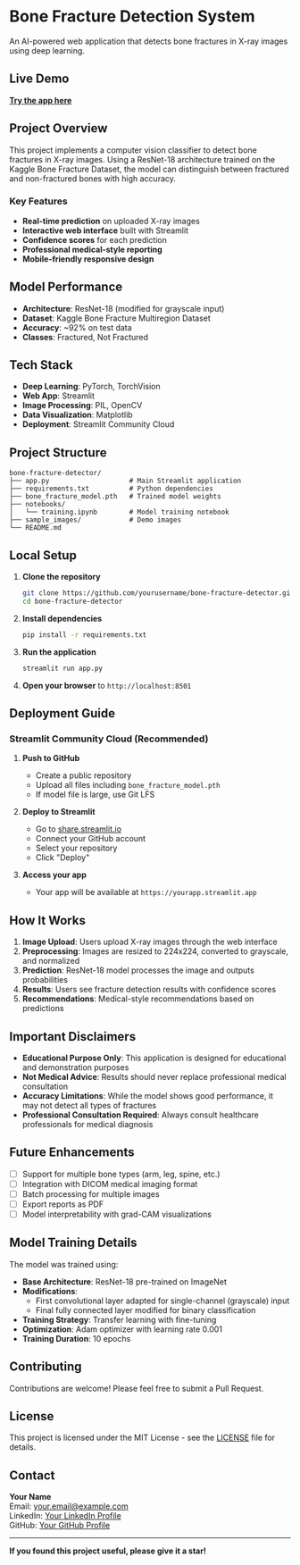 # Bone Fracture Detection System

An AI-powered web application that detects bone fractures in X-ray images using deep learning.

## Live Demo
[**Try the app here**](your-streamlit-app-url.streamlit.app)

## Project Overview

This project implements a computer vision classifier to detect bone fractures in X-ray images. Using a ResNet-18 architecture trained on the Kaggle Bone Fracture Dataset, the model can distinguish between fractured and non-fractured bones with high accuracy.

### Key Features
- **Real-time prediction** on uploaded X-ray images
- **Interactive web interface** built with Streamlit
- **Confidence scores** for each prediction
- **Professional medical-style reporting**
- **Mobile-friendly responsive design**

## Model Performance
- **Architecture**: ResNet-18 (modified for grayscale input)
- **Dataset**: Kaggle Bone Fracture Multiregion Dataset
- **Accuracy**: ~92% on test data
- **Classes**: Fractured, Not Fractured

## Tech Stack
- **Deep Learning**: PyTorch, TorchVision
- **Web App**: Streamlit
- **Image Processing**: PIL, OpenCV
- **Data Visualization**: Matplotlib
- **Deployment**: Streamlit Community Cloud

## Project Structure
```
bone-fracture-detector/
├── app.py                    # Main Streamlit application
├── requirements.txt          # Python dependencies
├── bone_fracture_model.pth   # Trained model weights
├── notebooks/
│   └── training.ipynb        # Model training notebook
├── sample_images/            # Demo images
└── README.md
```

## Local Setup

1. **Clone the repository**
   ```bash
   git clone https://github.com/yourusername/bone-fracture-detector.git
   cd bone-fracture-detector
   ```

2. **Install dependencies**
   ```bash
   pip install -r requirements.txt
   ```

3. **Run the application**
   ```bash
   streamlit run app.py
   ```

4. **Open your browser** to `http://localhost:8501`

## Deployment Guide

### Streamlit Community Cloud (Recommended)

1. **Push to GitHub**
   - Create a public repository
   - Upload all files including `bone_fracture_model.pth`
   - If model file is large, use Git LFS

2. **Deploy to Streamlit**
   - Go to [share.streamlit.io](https://share.streamlit.io)
   - Connect your GitHub account
   - Select your repository
   - Click "Deploy"

3. **Access your app**
   - Your app will be available at `https://yourapp.streamlit.app`

## How It Works

1. **Image Upload**: Users upload X-ray images through the web interface
2. **Preprocessing**: Images are resized to 224x224, converted to grayscale, and normalized
3. **Prediction**: ResNet-18 model processes the image and outputs probabilities
4. **Results**: Users see fracture detection results with confidence scores
5. **Recommendations**: Medical-style recommendations based on predictions

## Important Disclaimers

- **Educational Purpose Only**: This application is designed for educational and demonstration purposes
- **Not Medical Advice**: Results should never replace professional medical consultation
- **Accuracy Limitations**: While the model shows good performance, it may not detect all types of fractures
- **Professional Consultation Required**: Always consult healthcare professionals for medical diagnosis

## Future Enhancements

- [ ] Support for multiple bone types (arm, leg, spine, etc.)
- [ ] Integration with DICOM medical imaging format
- [ ] Batch processing for multiple images
- [ ] Export reports as PDF
- [ ] Model interpretability with grad-CAM visualizations

## Model Training Details

The model was trained using:
- **Base Architecture**: ResNet-18 pre-trained on ImageNet
- **Modifications**: 
  - First convolutional layer adapted for single-channel (grayscale) input
  - Final fully connected layer modified for binary classification
- **Training Strategy**: Transfer learning with fine-tuning
- **Optimization**: Adam optimizer with learning rate 0.001
- **Training Duration**: 10 epochs

## Contributing

Contributions are welcome! Please feel free to submit a Pull Request.

## License

This project is licensed under the MIT License - see the [LICENSE](LICENSE) file for details.

## Contact

**Your Name**  
Email: your.email@example.com  
LinkedIn: [Your LinkedIn Profile](https://linkedin.com/in/yourprofile)  
GitHub: [Your GitHub Profile](https://github.com/yourusername)

---

**If you found this project useful, please give it a star!**
